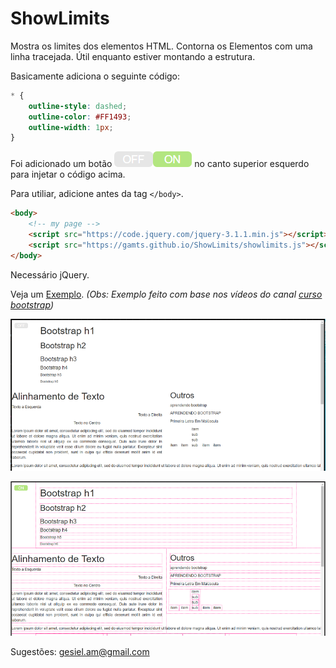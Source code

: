 # ShowLimits
Mostra os limites dos elementos HTML. Contorna os Elementos com uma linha tracejada.
Útil enquanto estiver montando a estrutura.

Basicamente adiciona o seguinte código:
```css
* {
    outline-style: dashed;
    outline-color: #FF1493;
    outline-width: 1px;
}
``` 

Foi adicionado um botão ![botão](img/imagem3.png) no canto superior esquerdo para injetar o código acima.

Para utiliar, adicione antes da tag `</body>`.
```html
<body>
    <!-- my page -->
    <script src="https://code.jquery.com/jquery-3.1.1.min.js"></script>
    <script src="https://gamts.github.io/ShowLimits/showlimits.js"></script>
</body>
```

Necessário jQuery.

Veja um [Exemplo](https://gamts.github.io/ShowLimits/exemplo/exemplo.html).
*(Obs: Exemplo feito com base nos vídeos do canal [curso bootstrap](https://www.youtube.com/watch?v=8sU-IVaQYgk&list=PLd4yfya-3PIomj2O-W0s9A-0i1ThWJncj))*


![sem contornos](img/imagem1.PNG)

![com contornos](img/imagem2.PNG)


Sugestões: gesiel.am@gmail.com
